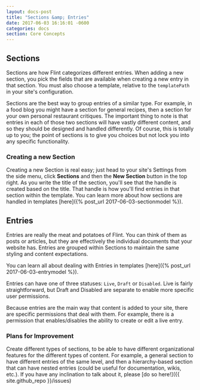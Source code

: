 ```yaml
---
layout: docs-post
title: "Sections &amp; Entries"
date: 2017-06-03 16:16:01 -0600
categories: docs
section: Core Concepts
---
```

## Sections
Sections are how Flint categorizes different entries. When adding a new section, you pick the fields that are available when creating a new entry in that section. You must also choose a template, relative to the `templatePath` in your site's configuration.

Sections are the best way to group entries of a similar type. For example, in a food blog you might have a section for general recipes, then a section for your own personal restaurant critiques. The important thing to note is that entries in each of those two sections will have vastly different content, and so they should be designed and handled differently. Of course, this is totally up to you; the point of sections is to give you choices but not lock you into any specific functionality.

### Creating a new Section

Creating a new Section is real easy; just head to your site's Settings from the side menu, click **Sections** and then the **New Section** button in the top right. As you write the title of the section, you'll see that the handle is created based on the title. That handle is how you'll find entries in that section within the template. You can learn more about how sections are handled in templates [here]({% post_url 2017-06-03-sectionmodel %}).

## Entries

Entries are really the meat and potatoes of Flint. You can think of them as posts or articles, but they are effectively the individual documents that your website has. Entries are grouped within Sections to maintain the same styling and content expectations.

You can learn all about dealing with Entries in templates [here]({% post_url 2017-06-03-entrymodel %}).

Entries can have one of three statuses: `Live`, `Draft` or `Disabled`. Live is fairly straightforward, but Draft and Disabled are separate to enable more specific user permissions.

Because entries are the main way that content is added to your site, there are specific permissions that deal with them. For example, there is a permission that enables/disables the ability to create or edit a live entry.

### Plans for Improvement

Create different types of sections, to be able to have different organizational features for the different types of content. For example, a general section to have different entries of the same level, and then a hierarchy-based section that can have nested entries (could be useful for documentation, wikis, etc.). If you have any inclination to talk about it, please [do so here!]({{ site.github_repo }}/issues)